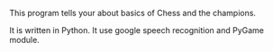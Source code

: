 This program tells your about basics of Chess and the champions.

It is written in Python. It use google speech recognition and PyGame module.
